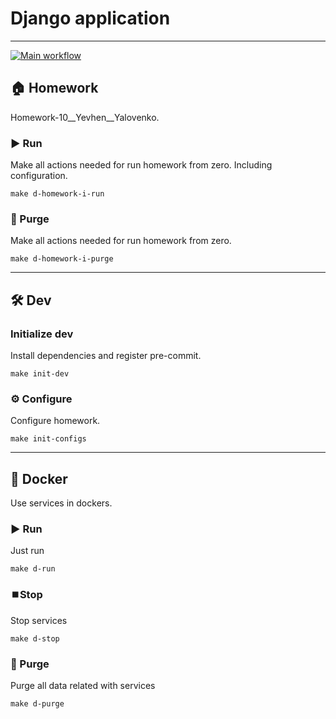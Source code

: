 # Django application

---
[![Main workflow](https://github.com/hillel-i-python-pro-i-2023-06-23/homework_10__yevhen__yalovenko/actions/workflows/main-workflow.yml/badge.svg)](https://github.com/hillel-i-python-pro-i-2023-06-23/homework_10__yevhen__yalovenko/actions/workflows/main-workflow.yml)
## 🏠 Homework

Homework-10__Yevhen__Yalovenko.

### ▶️ Run

Make all actions needed for run homework from zero. Including configuration.

```shell
make d-homework-i-run
```

### 🚮 Purge

Make all actions needed for run homework from zero.

```shell
make d-homework-i-purge
```

---

## 🛠️ Dev

### Initialize dev

Install dependencies and register pre-commit.

```shell
make init-dev
```

### ⚙️ Configure

Configure homework.

```shell
make init-configs
```

---

## 🐳 Docker

Use services in dockers.

### ▶️ Run

Just run

```shell
make d-run
```

### ⏹️Stop

Stop services

```shell
make d-stop
```

### 🚮 Purge

Purge all data related with services

```shell
make d-purge
```
